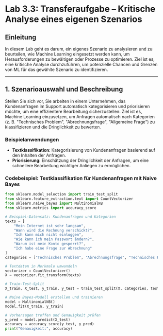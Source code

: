# Lab 3.3: Transferaufgabe – Kritische Analyse eines eigenen Szenarios

## Einleitung
In diesem Lab geht es darum, ein eigenes Szenario zu analysieren und zu beurteilen, wie Machine Learning eingesetzt werden kann, um Herausforderungen zu bewältigen oder Prozesse zu optimieren. Ziel ist es, eine kritische Analyse durchzuführen, um potenzielle Chancen und Grenzen von ML für das gewählte Szenario zu identifizieren.

---

## 1. Szenarioauswahl und Beschreibung

Stellen Sie sich vor, Sie arbeiten in einem Unternehmen, das Kundenanfragen im Support automatisch kategorisieren und priorisieren möchte, um eine effizientere Bearbeitung sicherzustellen. Ziel ist es, Machine Learning einzusetzen, um Anfragen automatisch nach Kategorien (z. B. "Technisches Problem", "Abrechnungsfrage", "Allgemeine Frage") zu klassifizieren und die Dringlichkeit zu bewerten.

### Beispielanwendungen
- **Textklassifikation**: Kategorisierung von Kundenanfragen basierend auf den Inhalten der Anfragen.
- **Priorisierung**: Einschätzung der Dringlichkeit der Anfragen, um eine schnellere Bearbeitung wichtiger Anliegen zu ermöglichen.

### Codebeispiel: Textklassifikation für Kundenanfragen mit Naive Bayes

```python
from sklearn.model_selection import train_test_split
from sklearn.feature_extraction.text import CountVectorizer
from sklearn.naive_bayes import MultinomialNB
from sklearn.metrics import accuracy_score

# Beispiel-Datensatz: Kundenanfragen und Kategorien
texts = [
    "Mein Internet ist sehr langsam",
    "Wann wird die Rechnung verschickt?",
    "Ich kann mich nicht einloggen",
    "Wie kann ich mein Passwort ändern?",
    "Warum ist mein Konto gesperrt?",
    "Ich habe eine Frage zur Abrechnung"
]
categories = ["Technisches Problem", "Abrechnungsfrage", "Technisches Problem", "Technisches Problem", "Technisches Problem", "Abrechnungsfrage"]

# Textdaten in Merkmale umwandeln
vectorizer = CountVectorizer()
X = vectorizer.fit_transform(texts)

# Train-Test-Split
X_train, X_test, y_train, y_test = train_test_split(X, categories, test_size=0.3, random_state=42)

# Naive Bayes-Modell erstellen und trainieren
model = MultinomialNB()
model.fit(X_train, y_train)

# Vorhersagen treffen und Genauigkeit prüfen
y_pred = model.predict(X_test)
accuracy = accuracy_score(y_test, y_pred)
print("Genauigkeit:", accuracy)

